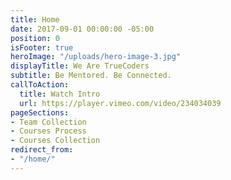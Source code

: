 ```yaml
---
title: Home
date: 2017-09-01 00:00:00 -05:00
position: 0
isFooter: true
heroImage: "/uploads/hero-image-3.jpg"
displayTitle: We Are TrueCoders
subtitle: Be Mentored. Be Connected.
callToAction:
  title: Watch Intro
  url: https://player.vimeo.com/video/234034039
pageSections:
- Team Collection
- Courses Process
- Courses Collection
redirect_from:
- "/home/"
---
```


